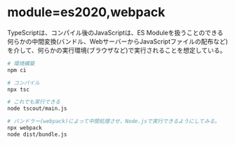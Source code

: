 # module=es2020,webpack

TypeScriptは、コンパイル後のJavaScriptは、ES Moduleを扱うことのできる何らかの中間変換(バンドル、WebサーバーからJavaScriptファイルの配布など)を介して、何らかの実行環境(ブラウザなど)で実行されることを想定している。

```bash
# 環境構築
npm ci

# コンパイル
npx tsc

# これでも実行できる
node tscout/main.js

# バンドラー(webpack)によって中間処理させ、Node.jsで実行できるようにしてみる。
npx webpack
node dist/bundle.js
```